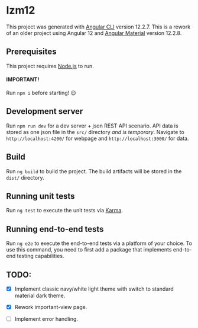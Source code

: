 # Izm12

This project was generated with [Angular CLI](https://github.com/angular/angular-cli) version 12.2.7. This is a rework of an older project using Angular 12 and [Angular Material](https://material.angular.io/) version 12.2.8.

## Prerequisites

This project requires [Node.js](https://nodejs.org/en/) to run.

#### IMPORTANT!

Run `npm i` before starting! :wink:

## Development server

Run `npm run dev` for a dev server + json REST API scenario. API data is stored as one json file in the `src/` directory *and is temporary*. Navigate to `http://localhost:4200/` for webpage and `http://localhost:3000/` for data.

## Build

Run `ng build` to build the project. The build artifacts will be stored in the `dist/` directory.

## Running unit tests

Run `ng test` to execute the unit tests via [Karma](https://karma-runner.github.io).

## Running end-to-end tests

Run `ng e2e` to execute the end-to-end tests via a platform of your choice. To use this command, you need to first add a package that implements end-to-end testing capabilities.

## TODO:
- [x] Implement classic navy/white light theme with switch to standard material dark theme.

- [x] Rework important-view page.

- [ ] Implement error handling.

